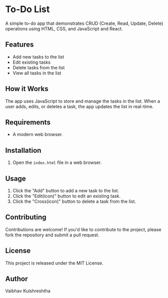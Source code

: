 # To-Do List
A simple to-do app that demonstrates CRUD (Create, Read, Update, Delete) operations using HTML, CSS, and JavaScript and React.

## Features
- Add new tasks to the list
- Edit existing tasks
- Delete tasks from the list
- View all tasks in the list

## How it Works
The app uses JavaScript to store and manage the tasks in the list. When a user adds, edits, or deletes a task, the app updates the list in real-time.

## Requirements
- A modern web browser.

## Installation
1. Open the `index.html` file in a web browser.

## Usage
1. Click the "Add" button to add a new task to the list.
2. Click the "Edit(icon)" button to edit an existing task.
3. Click the "Cross(icon)" button to delete a task from the list.

## Contributing
Contributions are welcome! If you'd like to contribute to the project, please fork the repository and submit a pull request.

## License
This project is released under the MIT License.

## Author
Vaibhav Kulshreshtha
